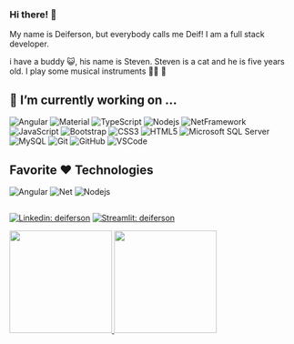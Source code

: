 ### Hi there! 👋

My name is Deiferson, but everybody calls me Deif!
I am a full stack developer.


i have a buddy 😺, his name is Steven. Steven is a cat and he is five years old.
I play some musical instruments 🎸🎹 🎷 


## 🔭 I’m currently working on ...

![Angular](https://img.shields.io/badge/-Angular-DD0031?style=flat-square&logo=angular)
![Material](https://img.shields.io/badge/-Material-563D7C?style=flat-square&logo=angular)
![TypeScript](https://img.shields.io/badge/-TypeScript-007ACC?style=flat-square&logo=typescript)
![Nodejs](https://img.shields.io/badge/-Nodejs-339933?style=flat-square&logo=Node.js&logoColor=white)
![NetFramework](https://img.shields.io/badge/-.Net-007ACC?style=flat-square&logo=.net)
![JavaScript](https://img.shields.io/badge/-JavaScript-black?style=flat-square&logo=javascript)
![Bootstrap](https://img.shields.io/badge/-Bootstrap-563D7C?style=flat-square&logo=bootstrap)
![CSS3](https://img.shields.io/badge/-CSS3-1572B6?style=flat-square&logo=css3)
![HTML5](https://img.shields.io/badge/-HTML5-E34F26?style=flat-square&logo=html5&logoColor=white)
![Microsoft SQL Server](https://img.shields.io/badge/-SQL%20Server-CC2927?style=flat-square&logo=microsoft-sql-server&logoColor=white)
![MySQL](https://img.shields.io/badge/-MySQL-4479A1?style=flat-square&logo=mysql&logoColor=white)
![Git](https://img.shields.io/badge/-Git-black?style=flat-square&logo=git)
![GitHub](https://img.shields.io/badge/-GitHub-181717?style=flat-square&logo=github)
![VSCode](https://img.shields.io/badge/-VSCode-007ACC?style=flat-square&logo=visual-studio-code&logoColor=white)


## Favorite ❤️ Technologies

![Angular](https://img.shields.io/badge/-Angular15-DD0031?style=flat-square&logo=angular)
![Net](https://img.shields.io/badge/-.Net7-007ACC?style=flat-square&logo=.net)
![Nodejs](https://img.shields.io/badge/-Nodejs-339933?style=flat-square&logo=Node.js&logoColor=white)

##

[![Linkedin: deiferson](https://img.shields.io/badge/-Linkedin-blue?style=flat-square&logo=Linkedin&logoColor=white&link=https://www.linkedin.com/in/deiferson-moura/)](https://www.linkedin.com/in/deiferson-moura/)
[![Streamlit: deiferson](https://img.shields.io/badge/-Streamlit_Apps-DD0031?style=flat-square&logo=Streamlit&logoColor=white&link=https://deiferson.streamlit.app)](https://deiferson.streamlit.app)

<div>
  <a href="https://github.com/deiferson">
  <img height="180em" src="https://github-readme-stats.vercel.app/api?username=deiferson&show_icons=true&theme=dark&include_all_commits=true&count_private=true"/>
  <img height="180em" src="https://github-readme-stats.vercel.app/api/top-langs/?username=deiferson&layout=compact&langs_count=7&theme=dark"/>
</div>
  

<!--


- 👯 I’m looking to collaborate on ...
- 🤔 I’m looking for help with ...
- 💬 Ask me about ...

- 😄 Pronouns: ...
- ⚡ Fun fact: ... 🎷
-->
